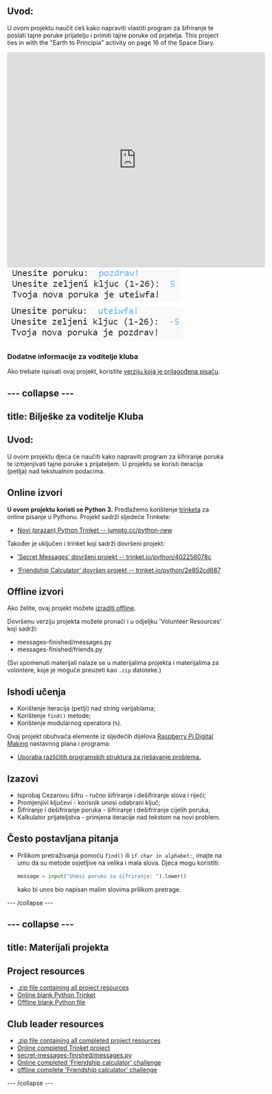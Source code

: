 ## Uvod:

U ovom projektu naučit ćeš kako napraviti vlastiti program za šifriranje te poslati tajne poruke prijatelju i primiti tajne poruke od prjatelja. This project ties in with the "Earth to Principia" activity on page 16 of the Space Diary.

<div class="trinket">
  <iframe src="https://trinket.io/embed/python/402256078c?outputOnly=true&start=result" width="600" height="500" frameborder="0" marginwidth="0" marginheight="0" allowfullscreen>
  </iframe>
  <img src="images/messages-finished.png">
</div>

### Dodatne informacije za voditelje kluba

Ako trebate ispisati ovaj projekt, koristite [verziju koja je prilagođena pisaču](https://projects.raspberrypi.org/en/projects/secret-messages/print).

## \--- collapse \---

## title: Bilješke za voditelje Kluba

## Uvod:

U ovom projektu djeca će naučiti kako napraviti program za šifriranje poruka te izmjenjivati tajne poruke s prijateljem. U projektu se koristi iteracija (petlja) nad tekstualnim podacima.

## Online izvori

**U ovom projektu koristi se Python 3.** Predlažemo korištenje [trinketa](https://trinket.io/) za online pisanje u Pythonu. Projekt sadrži sljedeće Trinkete:

* [Novi (prazan) Python Trinket -- jumpto.cc/python-new](http://jumpto.cc/python-new)

Također je uključen i trinket koji sadrži dovršeni projekt:

* [‘Secret Messages’ dovršeni projekt -- trinket.io/python/402256078c](https://trinket.io/python/402256078c)

* [‘Friendship Calculator’ dovršen projekt -- trinket.io/python/2e852cd687](https://trinket.io/python/2e852cd687)

## Offline izvori

Ako želite, ovaj projekt možete [izraditi offline](https://www.codeclubprojects.org/en-GB/resources/python-working-offline/).

Dovršenu verziju projekta možete pronaći i u odjeljku 'Volunteer Resources' koji sadrži:

* messages-finished/messages.py
* messages-finished/friends.py

(Svi spomenuti materijali nalaze se u materijalima projekta i materijalima za volontere, koje je moguće preuzeti kao `.zip` datoteke.)

## Ishodi učenja

* Korištenje iteracija (petlji) nad string varijablama;
* Korištenje `find()` metode;
* Korištenje modularnog operatora (`%`).

Ovaj projekt obuhvaća elemente iz sljedećih dijelova [Raspberry Pi Digital Making](http://rpf.io/curriculum) nastavnog plana i programa:

* [Uporaba različitih programskih struktura za rješavanje problema.](https://www.raspberrypi.org/curriculum/programming/builder)

## Izazovi

* Isprobaj Cezarovu šifru - ručno šifriranje i dešifriranje slova i riječi;
* Promjenjivi ključevi - korisnik unosi odabrani ključ;
* Šifriranje i dešifriranje poruka - šifriranje i dešifriranje cijelih poruka;
* Kalkulator prijateljstva - primjena iteracije nad tekstom na novi problem.

## Često postavljana pitanja

* Prilikom pretraživanja pomoću `find()` ili `if char in alphabet:`, imajte na umu da su metode osjetljive na velika i mala slova. Djeca mogu koristiti:
    
    ```python
    message = input("Unesi poruku za šifriranje: ").lower()
    ```
    
    kako bi unos bio napisan malim slovima prilikom pretrage.

\--- /collapse \---

## \--- collapse \---

## title: Materijali projekta

## Project resources

* [.zip file containing all project resources](resources/secret-messages-project-resources.zip)
* [Online blank Python Trinket](http://jumpto.cc/python-new)
* [Offline blank Python file](resources/new-new.py)

## Club leader resources

* [.zip file containing all completed project resources](resources/secret-messages-volunteer-resources.zip)
* [Online completed Trinket project](https://trinket.io/python/402256078c)
* [secret-messages-finished/messages.py](resources/secret-messages-finished-messages.py)
* [Online completed 'Friendship calculator' challenge](https://trinket.io/python/2e852cd687)
* [offline complete 'Friendship calculator' challenge](resources/friendship-calculator-finished-friends.py)

\--- /collapse \---